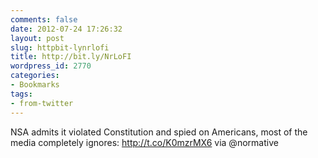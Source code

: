 ```yaml
---
comments: false
date: 2012-07-24 17:26:32
layout: post
slug: httpbit-lynrlofi
title: http://bit.ly/NrLoFI
wordpress_id: 2770
categories:
- Bookmarks
tags:
- from-twitter
---
```


NSA admits it violated Constitution and spied on Americans, most of the media completely ignores: http://t.co/K0mzrMX6 via @normative

